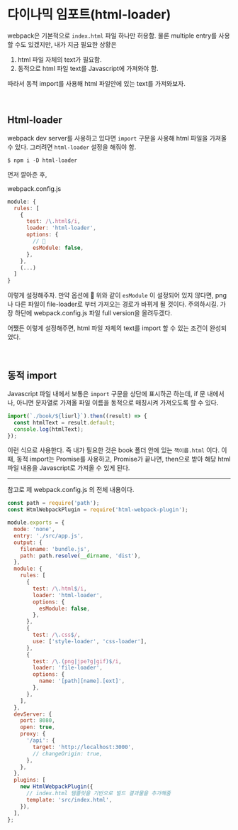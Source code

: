 # 다이나믹 임포트(html-loader)

webpack은 기본적으로 `index.html` 파일 하나만 허용함. 물론 multiple entry를 사용할 수도 있겠지만, 내가 지금 필요한 상황은

1. html 파일 자체의 text가 필요함.
2. 동적으로 html 파일 text를 Javascript에 가져와야 함.

따라서 동적 import를 사용해 html 파일안에 있는 text를 가져와보자.

<br/>

## Html-loader

webpack dev server를 사용하고 있다면 `import` 구문을 사용해 html 파일을 가져올 수 있다. 그러려면 `html-loader` 설정을 해줘야 함.

```shell
$ npm i -D html-loader
```

먼저 깔아준 후,

webpack.config.js

```js
module: {
  rules: [
    {
      test: /\.html$/i,
      loader: 'html-loader',
      options: {
        // 🌈
        esModule: false,
      },
    },
    (...)
  ]
}
```

이렇게 설정해주자. 만약 옵션에 🌈 위와 같이 `esModule` 이 설정되어 있지 않다면, png나 다른 파일이 file-loader로 부터 가져오는 경로가 바뀌게 될 것이다. 주의하시길. 가장 하단에 webpack.config.js 파일 full version을 올려두겠다.

어쨌든 이렇게 설정해주면, html 파일 자체의 text를 import 할 수 있는 조건이 완성되었다.

<br/>

## 동적 import

Javascript 파일 내에서 보통은 `import` 구문을 상단에 표시하곤 하는데, if 문 내에서나, 아니면 문자열로 가져올 파일 이름을 동적으로 매칭시켜 가져오도록 할 수 있다.

```js
import(`./book/${liurl}`).then((result) => {
  const htmlText = result.default;
  console.log(htmlText);
});
```

이런 식으로 사용한다. 즉 내가 필요한 것은 book 폴더 안에 있는 `책이름.html` 이다. 이 때, 동적 import는 Promise를 사용하고, Promise가 끝나면, then으로 받아 해당 html 파일 내용을 Javascript로 가져올 수 있게 된다.

---

참고로 제 webpack.config.js 의 전체 내용이다.

```js
const path = require('path');
const HtmlWebpackPlugin = require('html-webpack-plugin');

module.exports = {
  mode: 'none',
  entry: './src/app.js',
  output: {
    filename: 'bundle.js',
    path: path.resolve(__dirname, 'dist'),
  },
  module: {
    rules: [
      {
        test: /\.html$/i,
        loader: 'html-loader',
        options: {
          esModule: false,
        },
      },
      {
        test: /\.css$/,
        use: ['style-loader', 'css-loader'],
      },
      {
        test: /\.(png|jpe?g|gif)$/i,
        loader: 'file-loader',
        options: {
          name: '[path][name].[ext]',
        },
      },
    ],
  },
  devServer: {
    port: 8080,
    open: true,
    proxy: {
      '/api': {
        target: 'http://localhost:3000',
        // changeOrigin: true,
      },
    },
  },
  plugins: [
    new HtmlWebpackPlugin({
      // index.html 템플릿을 기반으로 빌드 결과물을 추가해줌
      template: 'src/index.html',
    }),
  ],
};
```

